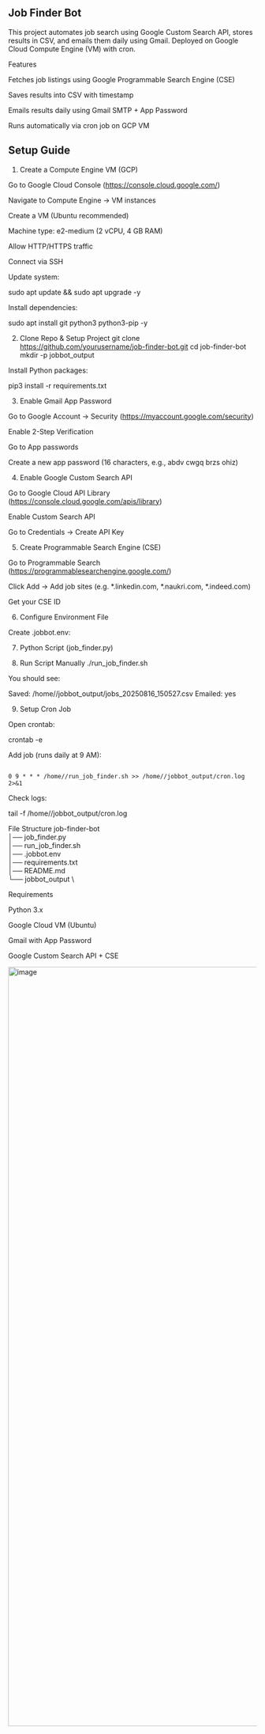 **Job Finder Bot**
--------------------
This project automates job search using Google Custom Search API, stores results in CSV, and emails them daily using Gmail. Deployed on Google Cloud Compute Engine (VM) with cron.

Features

Fetches job listings using Google Programmable Search Engine (CSE)

Saves results into CSV with timestamp

Emails results daily using Gmail SMTP + App Password

Runs automatically via cron job on GCP VM

Setup Guide
-------------------
1. Create a Compute Engine VM (GCP)

Go to Google Cloud Console (https://console.cloud.google.com/)

Navigate to Compute Engine → VM instances

Create a VM (Ubuntu recommended)

Machine type: e2-medium (2 vCPU, 4 GB RAM)

Allow HTTP/HTTPS traffic

Connect via SSH

Update system:

sudo apt update && sudo apt upgrade -y


Install dependencies:

sudo apt install git python3 python3-pip -y

2. Clone Repo & Setup Project
git clone https://github.com/yourusername/job-finder-bot.git
cd job-finder-bot
mkdir -p jobbot_output


Install Python packages:

pip3 install -r requirements.txt

3. Enable Gmail App Password

Go to Google Account → Security (https://myaccount.google.com/security)

Enable 2-Step Verification

Go to App passwords

Create a new app password (16 characters, e.g., abdv cwgq brzs ohiz)

4. Enable Google Custom Search API

Go to Google Cloud API Library (https://console.cloud.google.com/apis/library)

Enable Custom Search API

Go to Credentials → Create API Key

5. Create Programmable Search Engine (CSE) 

Go to Programmable Search (https://programmablesearchengine.google.com/)

Click Add → Add job sites (e.g. *.linkedin.com, *.naukri.com, *.indeed.com)

Get your CSE ID

6. Configure Environment File

Create .jobbot.env:


7. Python Script (job_finder.py)

8. Run Script Manually
./run_job_finder.sh


 You should see:

Saved: /home//jobbot_output/jobs_20250816_150527.csv
Emailed: yes

9. Setup Cron Job

Open crontab:

crontab -e


Add job (runs daily at 9 AM):

````

0 9 * * * /home//run_job_finder.sh >> /home//jobbot_output/cron.log 2>&1
````

Check logs:

tail -f /home//jobbot_output/cron.log

 File Structure
job-finder-bot \
│── job_finder.py \
│── run_job_finder.sh \
│── .jobbot.env \
│── requirements.txt \
│── README.md \
└── jobbot_output \

Requirements

Python 3.x

Google Cloud VM (Ubuntu)

Gmail with App Password

Google Custom Search API + CSE


<img width="1024" height="1536" alt="image" src="https://github.com/user-attachments/assets/061e4c6e-4acd-4c5d-a9db-4f3f1e40b4b3" />






